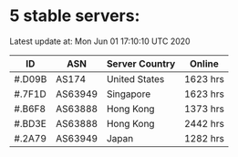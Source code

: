 # 5 stable servers:

Latest update at: Mon Jun 01 17:10:10 UTC 2020

| ID | ASN | Server Country | Online |
| -- | --- | -------------- | ------ |
| #.D09B | AS174 | United States | 1623 hrs |
| #.7F1D | AS63949 | Singapore | 1623 hrs |
| #.B6F8 | AS63888 | Hong Kong | 1373 hrs |
| #.BD3E | AS63888 | Hong Kong | 2442 hrs |
| #.2A79 | AS63949 | Japan | 1282 hrs |

